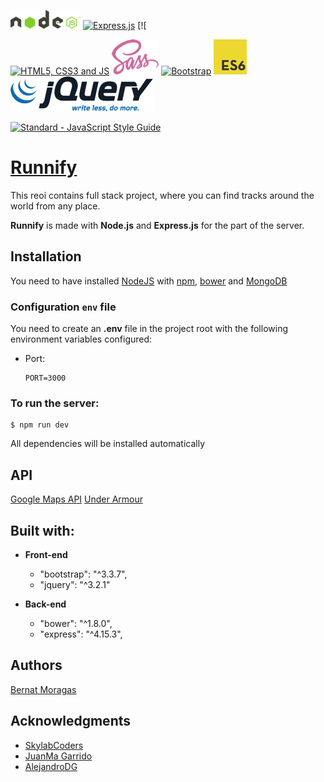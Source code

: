 [![Node.js](https://github.com/MarioTerron/logo-images/blob/master/logos/nodejs.png)](https://nodejs.org/)  [![Express.js](https://github.com/MarioTerron/logo-images/blob/master/logos/expressjs.png)](http://expressjs.com/)  [![

[![HTML5, CSS3 and JS](https://github.com/MarioTerron/logo-images/blob/master/logos/html5-css3-js.png)](https://www.w3.org/)  [![SASS](https://github.com/MarioTerron/logo-images/blob/master/logos/sass.png)](http://sass-lang.com/)  [![Bootstrap](https://github.com/MarioTerron/logo-images/blob/master/logos/bootstrap.png)](http://getbootstrap.com/)  [![ES6](https://github.com/MarioTerron/logo-images/blob/master/logos/es6.png)](http://www.ecma-international.org/ecma-262/6.0/)  [![jQuery](https://github.com/MarioTerron/logo-images/blob/master/logos/jquery.png)](http://jquery.com/)


[![Standard - JavaScript Style Guide](https://img.shields.io/badge/code%20style-standard-brightgreen.svg)](http://standardjs.com/)

# [Runnify](https://salty-falls-47049.herokuapp.com/)

This reoi contains full stack project, where you can find tracks around the world from any place.


**Runnify** is made with **Node.js** and **Express.js** for the part of the server.

## Installation

You need to have installed [NodeJS](https://nodejs.org/) with [npm](https://www.npmjs.com/), [bower](https://bower.io/) and [MongoDB](https://www.mongodb.com/)

### Configuration `env` file

You need to create an **.env** file in the project root with the following environment variables configured:

- Port:

  ```
  PORT=3000
  ```



### To run the server:

```
$ npm run dev
```

All dependencies will be installed automatically

## API

[Google Maps API](https://developers.google.com/maps/)
[Under Armour](https://developer.underarmour.com/)

## Built with:

- **Front-end**

  - "bootstrap": "^3.3.7",
  - "jquery": "^3.2.1"

- **Back-end**

  - "bower": "^1.8.0",
  - "express": "^4.15.3",

## Authors

[Bernat Moragas](https://github.com/picapoll)

## Acknowledgments

- [SkylabCoders](https://github.com/SkylabCoders)
- [JuanMa Garrido](https://github.com/juanmaguitar)
- [AlejandroDG](https://github.com/agandia9)